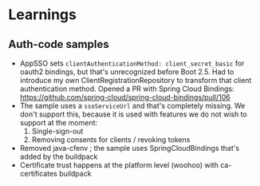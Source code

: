 # Learnings

## Auth-code samples

- AppSSO sets `clientAuthenticationMethod: client_secret_basic` for oauth2 bindings, but that's
  unrecognized before Boot 2.5. Had to introduce my own ClientRegistrationRepository to transform
  that client authentication method. Opened a PR with Spring Cloud Bindings:
  https://github.com/spring-cloud/spring-cloud-bindings/pull/106
- The sample uses a `ssoServiceUrl` and that's completely missing. We don't support this, because it
  is used with features we do not wish to support at the moment:
  1. Single-sign-out
  2. Removing consents for clients / revoking tokens
- Removed java-cfenv ; the sample uses SpringCloudBindings that's added by the buildpack
- Certificate trust happens at the platform level (woohoo) with ca-certificates buildpack
